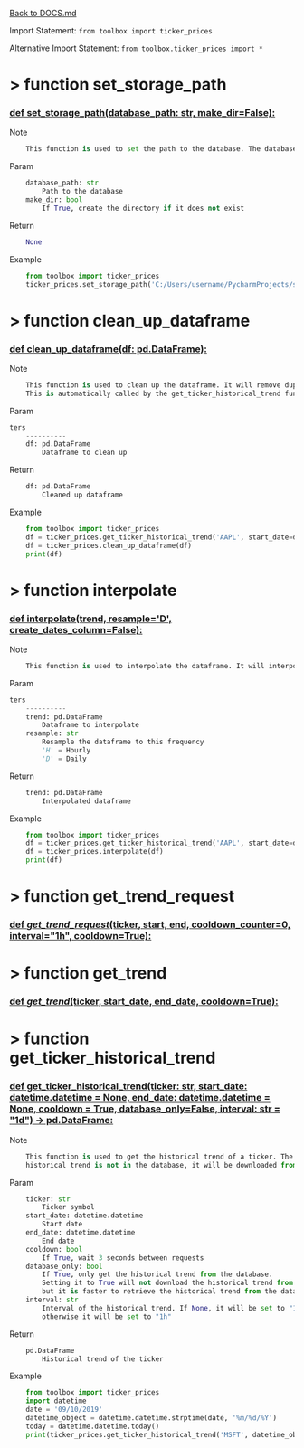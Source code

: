 [Back to DOCS.md](DOCS.md)

Import Statement: `from toolbox import ticker_prices`

Alternative Import Statement: `from toolbox.ticker_prices import *`

# >  function set_storage_path #

### [def set_storage_path(database_path: str, make_dir=False):](./../toolbox/ticker_prices.py#L8) 

Note

```python
    This function is used to set the path to the database. The database is a
```

Param

```python
    database_path: str
        Path to the database
    make_dir: bool
        If True, create the directory if it does not exist
```

Return

```python
    None
```

Example

```python
    from toolbox import ticker_prices
    ticker_prices.set_storage_path('C:/Users/username/PycharmProjects/stock_analysis/database')
```

# >  function clean_up_dataframe #

### [def clean_up_dataframe(df: pd.DataFrame):](./../toolbox/ticker_prices.py#L38) 

Note

```python
    This function is used to clean up the dataframe. It will remove duplicate rows based upon the "Date" column.
    This is automatically called by the get_ticker_historical_trend function.
```

Param

```python
ters
    ----------
    df: pd.DataFrame
        Dataframe to clean up
```

Return

```python
    df: pd.DataFrame
        Cleaned up dataframe
```

Example

```python
    from toolbox import ticker_prices
    df = ticker_prices.get_ticker_historical_trend('AAPL', start_date=datetime.datetime(2020, 1, 1), end_date=datetime.datetime(2020, 1, 2))
    df = ticker_prices.clean_up_dataframe(df)
    print(df)
```

# >  function interpolate #

### [def interpolate(trend, resample='D', create_dates_column=False):](./../toolbox/ticker_prices.py#L79) 

Note

```python
    This function is used to interpolate the dataframe. It will interpolate the dataframe based upon the resample
```

Param

```python
ters
    ----------
    trend: pd.DataFrame
        Dataframe to interpolate
    resample: str
        Resample the dataframe to this frequency
        'H' = Hourly
        'D' = Daily
```

Return

```python
    trend: pd.DataFrame
        Interpolated dataframe
```

Example

```python
    from toolbox import ticker_prices
    df = ticker_prices.get_ticker_historical_trend('AAPL', start_date=datetime.datetime(2020, 1, 1), end_date=datetime.datetime(2020, 1, 2))
    df = ticker_prices.interpolate(df)
    print(df)
```

# >  function get_trend_request #

### [def _get_trend_request_(ticker, start, end, cooldown_counter=0, interval="1h", cooldown=True):](./../toolbox/ticker_prices.py#L121) 

# >  function get_trend #

### [def _get_trend_(ticker, start_date, end_date, cooldown=True):](./../toolbox/ticker_prices.py#L144) 

# >  function get_ticker_historical_trend #

### [def get_ticker_historical_trend(ticker: str, start_date: datetime.datetime = None, end_date: datetime.datetime = None, cooldown = True, database_only=False, interval: str = "1d") -> pd.DataFrame:](./../toolbox/ticker_prices.py#L203) 

Note

```python
    This function is used to get the historical trend of a ticker. The historical trend is stored in the database. If the
    historical trend is not in the database, it will be downloaded from Yahoo Finance and stored in the database.
```

Param

```python
    ticker: str
        Ticker symbol
    start_date: datetime.datetime
        Start date
    end_date: datetime.datetime
        End date
    cooldown: bool
        If True, wait 3 seconds between requests
    database_only: bool
        If True, only get the historical trend from the database.
        Setting it to True will not download the historical trend from Yahoo Finance,
        but it is faster to retrieve the historical trend from the database.
    interval: str
        Interval of the historical trend. If None, it will be set to "1d" if the time delta is greater than 2 years,
        otherwise it will be set to "1h"
```

Return

```python
    pd.DataFrame
        Historical trend of the ticker
```

Example

```python
    from toolbox import ticker_prices
    import datetime
    date = '09/10/2019'
    datetime_object = datetime.datetime.strptime(date, '%m/%d/%Y')
    today = datetime.datetime.today()
    print(ticker_prices.get_ticker_historical_trend('MSFT', datetime_object, today))
```

